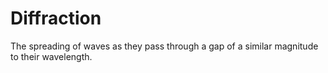 # Diffraction
The spreading of waves as they pass through a gap of a similar magnitude to their wavelength.
